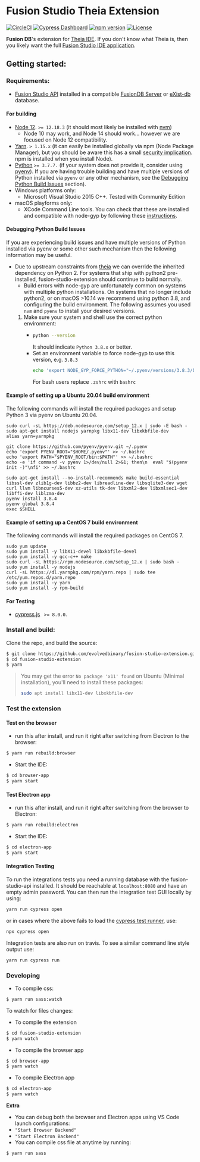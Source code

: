 # Fusion Studio Theia Extension
[![CircleCI](https://circleci.com/gh/evolvedbinary/fusion-studio-extension/tree/master.svg?style=svg)](https://circleci.com/gh/evolvedbinary/fusion-studio-extension/tree/master)
[![Cypress Dashboard](https://img.shields.io/badge/cypress-dashboard-brightgreen.svg)](https://dashboard.cypress.io/#/projects/ftw148/runs)
[![npm version](https://badge.fury.io/js/fusion-studio-extension.svg)](https://badge.fury.io/js/fusion-studio-extension)
[![License](https://img.shields.io/badge/license-GPL%203-blue.svg)](https://opensource.org/licenses/GPL-3.0)

**Fusion DB**'s extension for [Theia IDE](https://theia-ide.org).
If you don't know what Theia is, then you likely want the full [Fusion Studio IDE application](https://github.com/evolvedbinary/fusion-studio).



## Getting started:
### Requirements:
*   [Fusion Studio API](https://github.com/evolvedbinary/fusion-studio-api) installed in a compatible [FusionDB Server](https://www.fusiondb.com) or [eXist-db](https://www.exist-db.org) database.

#### For building
*   [Node 12](https://nodejs.org/dist/v12.18.3/). `>= 12.18.3` (it should most likely be installed with [nvm](https://github.com/nvm-sh/nvm))
    * Node 10 may work, and Node 14 should work... however we are focused on Node 12 compatibility.
*   [Yarn](https://yarnpkg.com). `> 1.15.x` (it can easily be installed globally via npm (Node Package Manager), but you should be aware this has a small [security implication](https://classic.yarnpkg.com/en/docs/install/#install-via-npm). npm is installed when you install Node).
*   [Python](https://www.python.org/) `>= 3.7.7.` (if your system does not provide it, consider using [pyenv](https://github.com/pyenv/pyenv)).
        If you are having trouble building and have multiple versions of Python installed via `pyenv` or any other mechanism, see the [Debugging Python Build Issues](#debugging-python-build-issues) section).
*   Windows platforms only:
    *   Microsoft Visual Studio 2015 C++. Tested with Community Edition
*   macOS playforms only:
    *   XCode Command Line tools. You can check that these are installed and compatible with node-gyp by following these [instructions](https://github.com/nodejs/node-gyp/blob/master/macOS_Catalina.md).

#### Debugging Python Build Issues
If you are experiencing build issues and have multiple versions of Python installed via pyenv or some other such mechanism
then the following information may be useful.

*   Due to upstream constraints from [theia](https://theia-ide.org) we can override the inherited dependency on Python 2. For systems that ship with python2 pre-installed, fusion-studio-extension should continue to build normally.
    *   Build errors with node-gyp are unfortunately common on systems with multiple python installations. On systems that no longer include python2, or on macOS >10.14 we recommend using python 3.8, and configuring the build environment. The following assumes you used `nvm` and `pyenv` to install your desired versions.
    1.  Make sure your system and shell use the correct python environment:
        -   ```bash
            python --version
            ```
            It should indicate `Python 3.8.x` or better.
        -   Set an environment variable to force node-gyp to use this version, e.g. `3.8.3`
            ```bash
            echo 'export NODE_GYP_FORCE_PYTHON="~/.pyenv/versions/3.8.3/bin/python3"' >> ~/.zshrc
            ```
            For bash users replace `.zshrc` with `bashrc`

#### Example of setting up a Ubuntu 20.04 build environment
The following commands will install the required packages and setup Python 3 via pyenv on Ubuntu 20.04.

```
sudo curl -sL https://deb.nodesource.com/setup_12.x | sudo -E bash -
sudo apt-get install nodejs yarnpkg libx11-dev libxkbfile-dev
alias yarn=yarnpkg

git clone https://github.com/pyenv/pyenv.git ~/.pyenv
echo 'export PYENV_ROOT="$HOME/.pyenv"' >> ~/.bashrc
echo 'export PATH="$PYENV_ROOT/bin:$PATH"' >> ~/.bashrc
echo -e 'if command -v pyenv 1>/dev/null 2>&1; then\n  eval "$(pyenv init -)"\nfi' >> ~/.bashrc

sudo apt-get install --no-install-recommends make build-essential libssl-dev zlib1g-dev libbz2-dev libreadline-dev libsqlite3-dev wget curl llvm libncurses5-dev xz-utils tk-dev libxml2-dev libxmlsec1-dev libffi-dev liblzma-dev
pyenv install 3.8.4
pyenv global 3.8.4
exec $SHELL

```

#### Example of setting up a CentOS 7 build environment
The following commands will install the required packages on CentOS 7.

```
sudo yum update
sudo yum install -y libX11-devel libxkbfile-devel
sudo yum install -y gcc-c++ make
sudo curl -sL https://rpm.nodesource.com/setup_12.x | sudo bash -
sudo yum install -y nodejs
curl -sL https://dl.yarnpkg.com/rpm/yarn.repo | sudo tee /etc/yum.repos.d/yarn.repo
sudo yum install -y yarn
sudo yum install -y rpm-build
```

#### For Testing
*   [cypress.js](https://www.cypress.io) ` >= 8.0.0`.



### Install and build:
Clone the repo, and build the source:
```bash
$ git clone https://github.com/evolvedbinary/fusion-studio-extension.git
$ cd fusion-studio-extension
$ yarn
```

> You may get the error `No package 'x11' found` on Ubuntu (Minimal installation), you'll need to install these packages:
> ```bash
> sudo apt install libx11-dev libxkbfile-dev
> ```

### Test the extension
#### Test on the browser
*   run this after install, and run it right after switching from Electron to the browser:
```bash
$ yarn run rebuild:browser
```
*   Start the IDE:
```bash
$ cd browser-app
$ yarn start
```
#### Test Electron app
*   run this after install, and run it right after switching from the browser to Electron:
```bash
$ yarn run rebuild:electron
```
*   Start the IDE:
```bash
$ cd electron-app
$ yarn start
```

#### Integration Testing
To run the integrations tests you need a running database with the fusion-studio-api installed. It should be reachable at `localhost:8080` and have an empty admin password. You can then run the integration test GUI locally by using:
```bash
yarn run cypress open
```
or in cases where the above fails to load the [cypress test runner](https://docs.cypress.io/guides/core-concepts/test-runner.html#Overview), use:
```bash
npx cypress open
```

Integration tests are also run on travis. To see a similar command line style output use:
```bash
yarn run cypress run
```
### Developing
*   To compile css:
```bash
$ yarn run sass:watch
```
To watch for files changes:
*   To compile the extension
```bash
$ cd fusion-studio-extension
$ yarn watch
```
*   To compile the browser app
```bash
$ cd browser-app
$ yarn watch
```
*   To compile Electron app
```bash
$ cd electron-app
$ yarn watch
```

**Extra**
-   You can debug both the browser and Electron apps using VS Code launch configurations:
  -   `"Start Browser Backend"`
  -   `"Start Electron Backend"`
-   You can compile css file at anytime by running:
```bash
$ yarn run sass
```

